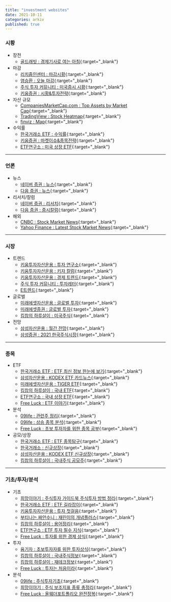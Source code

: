 ```yaml
---
title: "investment websites"
date: 2021-10-11
categories: arkiv
published: true
---
```


### 시황

- 장전
  - [골드래빗 : 경제기사로 여는 아침](https://brunch.co.kr/magazine/sinmorning){:target="_blank"}
- 마감
  - [리치줌인센터 : 마감시황](https://brunch.co.kr/@a43bc8f3787943b#articles){:target="_blank"}
  - [염승환 : 오늘 마감](https://brunch.co.kr/@6a5b8881f191434#articles){:target="_blank"}
  - [주식 투자 커뮤니티 : 미국증시 시황](https://usstockinfo.tistory.com/m/category/%EB%AF%B8%EA%B5%AD%EC%A6%9D%EC%8B%9C%20%EC%8B%9C%ED%99%A9){:target="_blank"}
  - [키움증권 : 시황&투자전략](https://m.post.naver.com/my/series/detail.naver?seriesNo=526982&memberNo=30473277){:target="_blank"}
- 자산 규모
  - [CompaniesMarketCap.com : Top Assets by Market Cap](https://companiesmarketcap.com/assets-by-market-cap/){:target="_blank"}
  - [TradingView : Stock Heatmap](https://www.tradingview.com/heatmap/stock/){:target="_blank"}
  - [finviz : Map](https://finviz.com/map.ashx){:target="_blank"}
- 수익률
  - [한국거래소 ETF : 수익률](https://m.post.naver.com/my/series/detail.naver?seriesNo=212549&memberNo=32787516){:target="_blank"}
  - [키움증권 : 마켓이슈&종목전략](https://m.post.naver.com/my/series/detail.naver?seriesNo=193543&memberNo=30473277){:target="_blank"}
  - [ETF연구소 : 미국 상장 ETF](https://m.blog.naver.com/just_do_etf?categoryNo=16){:target="_blank"}

***

### 언론

- 뉴스
  - [네이버 증권 : 뉴스](https://m.stock.naver.com/index.html#/news/mainnews){:target="_blank"}
  - [다음 증권 : 뉴스](https://m.finance.daum.net/news){:target="_blank"}
- 리서치/칼럼
  - [네이버 증권 : 리서치](https://m.stock.naver.com/index.html#/research/invest){:target="_blank"}
  - [다음 증권 : 증시칼럼](https://m.finance.daum.net/investment/stock_market){:target="_blank"}
- 해외
  - [CNBC : Stock Market News](https://www.cnbc.com/stocks/){:target="_blank"}
  - [Yahoo Finance : Latest Stock Market News](https://finance.yahoo.com/topic/stock-market-news){:target="_blank"}

***

### 시장

- 트렌드
  - [키움투자자산운용 : 투자 연구소](https://m.blog.naver.com/PostList.naver?blogId=kiwoomammkt&categoryNo=6){:target="_blank"}
  - [키움투자자산운용 : 키자 칼럼](https://m.blog.naver.com/PostList.naver?blogId=kiwoomammkt&categoryNo=7){:target="_blank"}
  - [키움투자자산운용 : 경제 트렌드](https://m.blog.naver.com/PostList.naver?blogId=kiwoomammkt&categoryNo=8){:target="_blank"}
  - [주식 투자 커뮤니티 : 투자레터](https://usstockinfo.tistory.com/m/category/%ED%88%AC%EC%9E%90%EB%A0%88%ED%84%B0){:target="_blank"}
  - [E트렌드](https://brunch.co.kr/@e2c67f679a52441#articles){:target="_blank"}
- 글로벌
  - [미래에셋자산운용 : 글로벌 투자](https://m.blog.naver.com/m_invest?categoryNo=47){:target="_blank"}
  - [미래에셋증권 : 글로벌 투자](https://m.post.naver.com/my/series/detail.naver?seriesNo=230018&memberNo=5010025){:target="_blank"}
  - [킴찹의 하루살이 : 미국주식](https://m.blog.naver.com/ssibar1188?categoryNo=38){:target="_blank"}
- 전망
  - [삼성자산운용 : 월간 전망](https://m.post.naver.com/my/series/detail.naver?seriesNo=300396&memberNo=3955693){:target="_blank"}
  - [삼성증권 : 2021 한국주식시장](https://m.post.naver.com/my/series/detail.naver?seriesNo=633668&memberNo=1553580){:target="_blank"}

***

### 종목

- ETF
  - [한국거래소 ETF : ETF 최신 정보 한눈에 보기](https://m.post.naver.com/my/series/detail.naver?seriesNo=242027&memberNo=32787516){:target="_blank"}
  - [삼성자산운용 : KODEX ETF 카드뉴스](https://m.blog.naver.com/kodex_r2?categoryNo=1){:target="_blank"}
  - [미래에셋자산운용 : TIGER ETF](https://m.blog.naver.com/m_invest?categoryNo=42){:target="_blank"}
  - [킴찹의 하루살이 : 국내 ETF](https://m.blog.naver.com/ssibar1188?categoryNo=45){:target="_blank"}
  - [ETF연구소 : 국내 상장 ETF](https://m.blog.naver.com/just_do_etf?categoryNo=19){:target="_blank"}
  - [Free Luck : ETF 이야기](https://free00life.tistory.com/m/category/%EC%9E%90%EB%B3%B8%EC%A3%BC%EC%9D%98%20%EB%B0%94%EB%9D%BC%EB%B3%B4%EA%B8%B0/ETF%20%EC%9D%B4%EC%95%BC%EA%B8%B0){:target="_blank"}
- 분석
  - [09life : 관련주 정리](https://09life.tistory.com/m/category/%EC%9E%AC%ED%85%8C%ED%81%AC/%EA%B4%80%EB%A0%A8%EC%A3%BC%20%EC%A0%95%EB%A6%AC){:target="_blank"}
  - [09life : 상승 종목 분석](https://09life.tistory.com/m/category/%EC%9E%AC%ED%85%8C%ED%81%AC/%EC%83%81%EC%8A%B9%20%EC%A2%85%EB%AA%A9%20%EB%B6%84%EC%84%9D){:target="_blank"}
  - [Free Luck : 초보 투자자를 위한 종목 공부](https://free00life.tistory.com/m/category/%EC%9E%90%EB%B3%B8%EC%A3%BC%EC%9D%98%20%EB%B0%94%EB%9D%BC%EB%B3%B4%EA%B8%B0/%EC%B4%88%EB%B3%B4%20%ED%88%AC%EC%9E%90%EC%9E%90%EB%A5%BC%20%EC%9C%84%ED%95%9C%20%EC%A2%85%EB%AA%A9%20%EA%B3%B5%EB%B6%80){:target="_blank"}
- 공모/상장
  - [한국거래소 ETF : ETF 종목탐구](https://m.post.naver.com/my/series/detail.naver?seriesNo=574436&memberNo=32787516){:target="_blank"}
  - [한국거래소 : 신규상장](https://m.blog.naver.com/PostList.naver?blogId=happy_krx&categoryNo=104){:target="_blank"}
  - [삼성자산운용 : KODEX ETF 신규상장](https://m.blog.naver.com/kodex_r2?categoryNo=6){:target="_blank"}
  - [킴찹의 하루살이 : 국내주식 공모주](https://m.blog.naver.com/ssibar1188?categoryNo=43){:target="_blank"}

***

### 기초/투자/분석

- 기초
  - [희망이야기 : 주식투자 가이드북 주식투자 방법 정리](https://layhope.tistory.com/212){:target="_blank"}
  - [한국거래소 ETF : ETF 길라잡이](https://m.post.naver.com/my/series/detail.naver?seriesNo=223580&memberNo=32787516){:target="_blank"}
  - [키움투자자산운용 : 투자 첫걸음](https://m.blog.naver.com/PostList.naver?blogId=kiwoomammkt&categoryNo=1){:target="_blank"}
  - [부티나는 짜안수니 : 재린이의 개념플러스](https://m.blog.naver.com/yolohayo?categoryNo=1){:target="_blank"}
  - [킴찹의 하루살이 : 용어정리](https://m.blog.naver.com/ssibar1188?categoryNo=33){:target="_blank"}
  - [ETF연구소 : ETF 투자 필수 지식](https://m.blog.naver.com/just_do_etf?categoryNo=6){:target="_blank"}
  - [Free Luck : 투자를 위한 경제 상식](https://free00life.tistory.com/m/category/%EC%9E%90%EB%B3%B8%EC%A3%BC%EC%9D%98%20%EB%B0%94%EB%9D%BC%EB%B3%B4%EA%B8%B0/%ED%88%AC%EC%9E%90%EB%A5%BC%20%EC%9C%84%ED%95%9C%20%EA%B2%BD%EC%A0%9C%20%EC%83%81%EC%8B%9D){:target="_blank"}
- 투자
  - [윰기자 : 초보투자자를 위한 투자상식](https://brunch.co.kr/magazine/invest-ucast){:target="_blank"}
  - [킴찹의 하루살이 : 국내주식정보](https://m.blog.naver.com/ssibar1188?categoryNo=44){:target="_blank"}
  - [킴찹의 하루살이 : 재테크정보](https://m.blog.naver.com/ssibar1188?categoryNo=34){:target="_blank"}
  - [Free Luck : 투자는 처음이라](https://free00life.tistory.com/m/category/%EC%9E%90%EB%B3%B8%EC%A3%BC%EC%9D%98%20%EB%B0%94%EB%9D%BC%EB%B3%B4%EA%B8%B0/%ED%88%AC%EC%9E%90%EB%8A%94%20%EC%B2%98%EC%9D%8C%EC%9D%B4%EB%9D%BC){:target="_blank"}
- 분석
  - [09life : 주식투자기초](https://09life.tistory.com/m/category/%EC%9E%AC%ED%85%8C%ED%81%AC/%EC%A3%BC%EC%8B%9D%ED%88%AC%EC%9E%90%EA%B8%B0%EC%B4%88){:target="_blank"}
  - [희망이야기 : 주식 보조지표 종류 총정리](https://layhope.tistory.com/380){:target="_blank"}
  - [Free Luck : 올웨더포트폴리오 완전정복](https://free00life.tistory.com/m/category/%EC%9E%90%EB%B3%B8%EC%A3%BC%EC%9D%98%20%EB%B0%94%EB%9D%BC%EB%B3%B4%EA%B8%B0/%EC%98%AC%EC%9B%A8%EB%8D%94%ED%8F%AC%ED%8A%B8%ED%8F%B4%EB%A6%AC%EC%98%A4%20%EC%99%84%EC%A0%84%EC%A0%95%EB%B3%B5){:target="_blank"}
